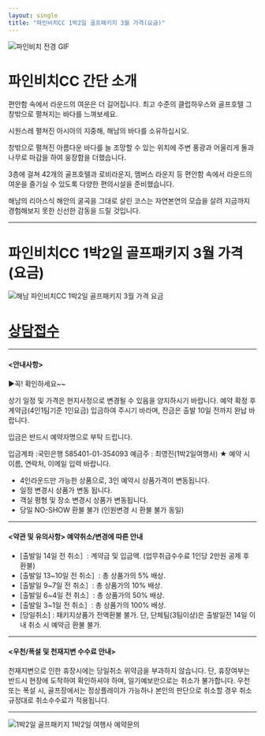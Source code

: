 ```yaml
---
layout: single
title: "파인비치CC 1박2일 골프패키지 3월 가격(요금)"
---
```


![파인비치 전경 GIF](https://user-images.githubusercontent.com/96457511/147198617-a05dac80-b88d-4439-9dbf-fe5299ca8856.gif)

# 파인비치CC 간단 소개

편안함 속에서 라운드의 여운은 더 길어집니다. 최고 수준의 클럽하우스와 골프호텔 그 창밖으로 펼쳐지는 바다를 느껴보세요.

시원스레 펼쳐진 아시아의 지중해, 해남의 바다를 소유하십시오.

창밖으로 펼쳐진 아름다운 바다를 늘 조망할 수 있는 위치에 주변 풍광과 어울리게 돌과 나무로 마감을 하여 웅장함을 더했습니다.

3층에 걸쳐 42개의 골프호텔과 로비라운지, 멤버스 라운지 등 편안함 속에서 라운드의 여운을 즐기실 수 있도록 다양한 편의시설을 준비했습니다.

해남의 리아스식 해안의 굴곡을 그대로 살린 코스는 자연본연의 모습을 살려 지금까지 경험해보지 못한 신선한 감동을 드릴 것입니다.

---

# 파인비치CC 1박2일 골프패키지 3월 가격(요금)
![해남 파인비치CC 1박2일 골프패키지 3월 가격 요금](https://user-images.githubusercontent.com/96457511/147910354-2181867a-3904-44ed-8f14-a4bb9e6cd092.PNG)


# [상담접수](http://www.1night2day.com/golf/detail.html?goods_no=38)

---

#### <안내사항>
▶꼭! 확인하세요~~

상기 일정 및 가격은 현지사정으로 변경될 수 있음을 양지하시기 바랍니다.
예약 확정 후 계약금(4인1팀기준 1인요금) 입금하여 주시기 바라며, 잔금은 출발 10일 전까지 완납 바랍니다.

입금은 반드시 예약자명으로 부탁 드립니다.

입금계좌 :국민은행 585401-01-354093 예금주 : 최영진(1박2일여행사)
★ 예약 시 이름, 연락처, 이메일 입력 바랍니다.

- 4인라운드만 가능한 상품으로, 3인 예약시 상품가격이 변동됩니다.
- 일정 변경시 상품가 변동 됩니다.
- 객실 평형 및 장소 변경시 상품가 변동됩니다.
- 당일 NO-SHOW 환불 불가 (인원변경 시 환불 불가 동일)

---

#### <약관 및 유의사항> 예약취소/변경에 따른 안내

- [출발일 14일 전 취소］: 계약금 및 입금액. (업무취급수수료 1인당 2만원 공제 후 환불)
- [출발일 13~10일 전 취소］: 총 상품가의 5% 배상.
- [출발일 9~7일 전 취소］: 총 상품가의 10% 배상.
- [출발일 6~4일 전 취소］: 총 상품가의 50% 배상.
- [출발일 3~1일 전 취소］: 총 상품가의 100% 배상.
- [당일취소] : 패키지상품가 전액환불 불가. 단, 단체팀(3팀이상)은 출발일전 14일 이내 취소 시 예약금 환불 불가.

---

#### <우천/폭설 및 천재지변 수수료 안내>

천재지변으로 인한 휴장시에는 당일취소 위약금을 부과하지 않습니다.
단, 휴장여부는 반드시 현장에 도착하여 확인하셔야 하며, 일기예보만으로는 취소가 불가합니다.
우천 또는 폭설 시, 골프장에서는 정상플레이가 가능하나 본인의 판단으로 취소할 경우 취소 규정대로 취소수수료가 적용됩니다.

---

![1박2일 골프패키지 1박2일 여행사 예약문의](https://user-images.githubusercontent.com/96457511/147198777-67da8077-bbac-42b2-8c8d-4a675ed74d87.jpg)
